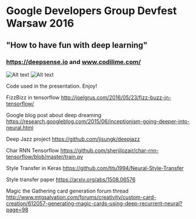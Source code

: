 # Google Developers Group Devfest Warsaw 2016 
## "How to have fun with deep learning"

### https://deepsense.io and www.codilime.com/


![Alt text](https://deepsense.io/wp-content/uploads/2016/11/ds.io-logo-big.png)
![Alt text](https://www.codilime.com/wp-content/uploads/2016/03/codilime-color-logo-white-background-300-jpg.jpg)

Code used in the presentation. 
Enjoy!

FizzBizz in tensorflow http://joelgrus.com/2016/05/23/fizz-buzz-in-tensorflow/

Google blog post about deep dreaming https://research.googleblog.com/2015/06/inceptionism-going-deeper-into-neural.html

Deep Jazz project https://github.com/jisungk/deepjazz

Char RNN Tensorflow https://github.com/sherjilozair/char-rnn-tensorflow/blob/master/train.py

Style Transfer in Keras https://github.com/titu1994/Neural-Style-Transfer

Style transfer paper https://arxiv.org/abs/1508.06576

Magic the Gathering card generation forum thread http://www.mtgsalvation.com/forums/creativity/custom-card-creation/612057-generating-magic-cards-using-deep-recurrent-neural?page=98



